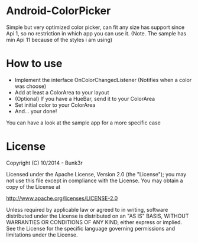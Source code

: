 # Android-ColorPicker

Simple but very optimized color picker, can fit any size
has support since Api 1, so no restriction in which app you can use it.
(Note. The sample has min Api 11 because of the styles i am using)

# How to use

* Implement the interface OnColorChangedListener (Notifies when a color was choose)
* Add at least a ColorArea to your layout
* (Optional) If you have a HueBar, send it to your ColorArea
* Set initial color to your ColorArea
* And... your done!

You can have a look at the sample app for a more specific case

# License

Copyright (C) 10/2014 - Bunk3r

Licensed under the Apache License, Version 2.0 (the "License");
you may not use this file except in compliance with the License.
You may obtain a copy of the License at

   http://www.apache.org/licenses/LICENSE-2.0

Unless required by applicable law or agreed to in writing, software
distributed under the License is distributed on an "AS IS" BASIS,
WITHOUT WARRANTIES OR CONDITIONS OF ANY KIND, either express or implied.
See the License for the specific language governing permissions and
limitations under the License.